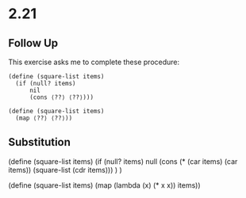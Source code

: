 # 2.21
## Follow Up
This exercise asks me to complete these procedure:

``` racket
(define (square-list items)
  (if (null? items)
      nil
      (cons ⟨??⟩ ⟨??⟩)))

(define (square-list items)
  (map ⟨??⟩ ⟨??⟩))
```

## Substitution
(define (square-list items)
  (if (null? items)
      null
      (cons (* (car items) (car items)) (square-list (cdr items)))
    )
)

(define (square-list items)
  (map (lambda (x) (* x x)) items))
```
